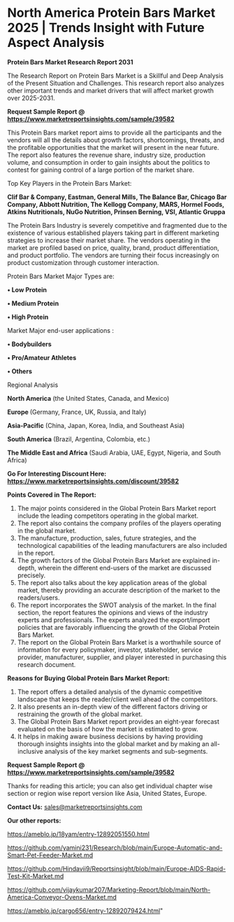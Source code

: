 # North America Protein Bars Market 2025 | Trends Insight with Future Aspect Analysis

<strong>Protein Bars Market Research Report 2031</strong>

The Research Report on Protein Bars Market is a Skillful and Deep Analysis of the Present Situation and Challenges. This research report also analyzes other important trends and market drivers that will affect market growth over 2025-2031.

<strong>Request Sample Report @ <a href=https://www.marketreportsinsights.com/sample/39582>https://www.marketreportsinsights.com/sample/39582</a></strong>

This Protein Bars market report aims to provide all the participants and the vendors will all the details about growth factors, shortcomings, threats, and the profitable opportunities that the market will present in the near future. The report also features the revenue share, industry size, production volume, and consumption in order to gain insights about the politics to contest for gaining control of a large portion of the market share.

Top Key Players in the Protein Bars Market:

<strong>Clif Bar & Company, Eastman, General Mills, The Balance Bar, Chicago Bar Company, Abbott Nutrition, The Kellogg Company, MARS, Hormel Foods, Atkins Nutritionals, NuGo Nutrition, Prinsen Berning, VSI, Atlantic Gruppa</strong>

The Protein Bars Industry is severely competitive and fragmented due to the existence of various established players taking part in different marketing strategies to increase their market share. The vendors operating in the market are profiled based on price, quality, brand, product differentiation, and product portfolio. The vendors are turning their focus increasingly on product customization through customer interaction.

Protein Bars Market Major Types are:

<strong>•  Low Protein

•  Medium Protein

•  High Protein</strong>

Market Major end-user applications :

<strong>•  Bodybuilders

•  Pro/Amateur Athletes

•  Others</strong>

Regional Analysis

</u><strong><b>North America</b></strong> (the United States, Canada, and Mexico)

<strong><b>Europe </b></strong>(Germany, France, UK, Russia, and Italy)

<strong><b>Asia-Pacific</b></strong> (China, Japan, Korea, India, and Southeast Asia)

<strong><b>South America</b></strong> (Brazil, Argentina, Colombia, etc.)

<strong><b>The Middle East and Africa</b></strong> (Saudi Arabia, UAE, Egypt, Nigeria, and South Africa)

<strong>Go For Interesting Discount Here: <a href=https://www.marketreportsinsights.com/discount/39582>https://www.marketreportsinsights.com/discount/39582</a></strong>

<strong>Points Covered in The Report:</strong>
<ol>
  <li>The major points considered in the Global Protein Bars Market report include the leading competitors operating in the global market.</li>
  <li>The report also contains the company profiles of the players operating in the global market.</li>
  <li>The manufacture, production, sales, future strategies, and the technological capabilities of the leading manufacturers are also included in the report.</li>
  <li>The growth factors of the Global Protein Bars Market are explained in-depth, wherein the different end-users of the market are discussed precisely.</li>
  <li>The report also talks about the key application areas of the global market, thereby providing an accurate description of the market to the readers/users.</li>
  <li>The report incorporates the SWOT analysis of the market. In the final section, the report features the opinions and views of the industry experts and professionals. The experts analyzed the export/import policies that are favorably influencing the growth of the Global Protein Bars Market.</li>
  <li>The report on the Global Protein Bars Market is a worthwhile source of information for every policymaker, investor, stakeholder, service provider, manufacturer, supplier, and player interested in purchasing this research document.</li>
</ol>
<strong>Reasons for Buying Global Protein Bars Market Report:</strong>

<ol>
  <li>The report offers a detailed analysis of the dynamic competitive landscape that keeps the reader/client well ahead of the competitors.</li>
  <li>It also presents an in-depth view of the different factors driving or restraining the growth of the global market.</li>
  <li>The Global Protein Bars Market report provides an eight-year forecast evaluated on the basis of how the market is estimated to grow.</li>
  <li>It helps in making aware business decisions by having providing thorough insights insights into the global market and by making an all-inclusive analysis of the key market segments and sub-segments.</li>
</ol>
<strong>Request Sample Report @ <a href=https://www.marketreportsinsights.com/sample/39582>https://www.marketreportsinsights.com/sample/39582</a></strong>


Thanks for reading this article; you can also get individual chapter wise section or region wise report version like Asia, United States, Europe.

<strong>Contact Us:</strong>
sales@marketreportsinsights.com

<strong>Our other reports:</strong>

<a href=https://ameblo.jp/18yam/entry-12892051550.html>https://ameblo.jp/18yam/entry-12892051550.html</a>

<a href=https://github.com/yamini231/Research/blob/main/Europe-Automatic-and-Smart-Pet-Feeder-Market.md>https://github.com/yamini231/Research/blob/main/Europe-Automatic-and-Smart-Pet-Feeder-Market.md</a>

<a href=https://github.com/Hindavii9/Reportsinsight/blob/main/Europe-AIDS-Rapid-Test-Kit-Market.md>https://github.com/Hindavii9/Reportsinsight/blob/main/Europe-AIDS-Rapid-Test-Kit-Market.md</a>

<a href=https://github.com/vijaykumar207/Marketing-Report/blob/main/North-America-Conveyor-Ovens-Market.md>https://github.com/vijaykumar207/Marketing-Report/blob/main/North-America-Conveyor-Ovens-Market.md</a>

<a href=https://ameblo.jp/cargo656/entry-12892079424.html>https://ameblo.jp/cargo656/entry-12892079424.html</a>"
